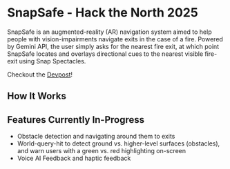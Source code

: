 # SnapSafe - Hack the North 2025
SnapSafe is an augmented-reality (AR) navigation system aimed to help people with vision-impairments navigate exits in the case of a fire. Powered by Gemini API, the user simply asks for the nearest fire exit, at which point SnapSafe locates and overlays directional cues to the nearest visible fire-exit using Snap Spectacles.

Checkout the [Devpost](https://devpost.com/software/pathsafe-dv3taf)!


## How It Works



## Features Currently In-Progress
- Obstacle detection and navigating around them to exits
- World-query-hit to detect ground vs. higher-level surfaces (obstacles), and warn users with a green vs. red highlighting on-screen
- Voice AI Feedback and haptic feedback
